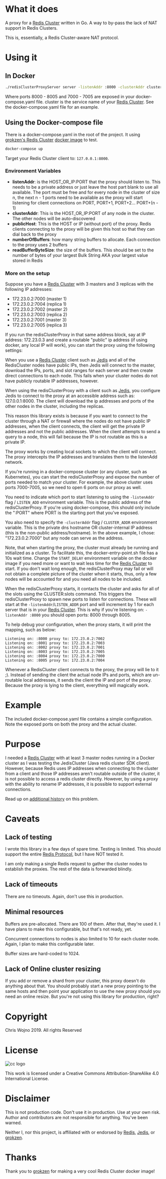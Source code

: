 # What it does

A proxy for a [Redis Cluster](https://redis.io/topics/cluster-tutorial) written in Go. A way to by-pass the lack of NAT support in Redis Clusters.

This is, essentially, a Redis Cluster-aware NAT protocol.

# Using it

## In Docker

```bash
./redisClusterProxyServer server -listenAddr :8000 -clusterAddr cluster:7000
```

Where ports 8000 - 8005 and 7000 - 7005 are exposed in your docker-compose.yaml file. cluster is the service name of your [Redis Cluster](https://redis.io/topics/cluster-tutorial). See the docker-compose.yaml file for an example.

## Using the Docker-compose file

There is a docker-compose.yaml in the root of the project. It using [grokzen's Redis Cluster](https://github.com/Grokzen/docker-redis-cluster) [docker image](https://hub.docker.com/r/grokzen/redis-cluster/) to test.

```bash
docker-compose up
```

Target your Redis Cluster client to: `127.0.0.1:8000`.

### Environment Variables

 * **listenAddr**: is the HOST_OR_IP:PORT that the proxy should listen to. This needs to be a private address or just leave the host part blank to use all available. The port must be free and for every node in the cluster of size n, the next n - 1 ports need to be available as the proxy will start listening for client connections on PORT, PORT+1, PORT+2... PORT+(n - 1)
 * **clusterAddr**: This is the HOST_OR_IP:PORT of any node in the cluster. The other nodes will be auto-discovered
 * **publicHost**: This is the HOST or IP (without port) of the proxy. Redis clients connecting to the proxy will be given this host so that they can dial back to the proxy
 * **numberOfBuffers**: how many string buffers to allocate. Each connection to the proxy uses 2 buffers 
 * **readBufferByteSize**: the size of the buffers. This should be set to the number of bytes of your largest Bulk String AKA your largest value stored in Redis 

### More on the setup

Suppose you have a [Redis Cluster](https://redis.io/topics/cluster-tutorial) with 3 masters and 3 replicas with the following IP addresses:

* 172.23.0.2:7000 (master 1)
* 172.23.0.2:7004 (replica 1)
* 172.23.0.2:7002 (master 2)
* 172.23.0.2:7003 (replica 2)
* 172.23.0.2:7001 (master 3)
* 172.23.0.2:7005 (replica 3)

If you run the redisClusterProxy in that same address block, say at IP address: 172.23.0.3 and create a routable "public" ip address (if using docker, any local IP will work), you can start the proxy using the following settings:

When you use a [Redis Cluster](https://redis.io/topics/cluster-tutorial) client such as [Jedis](https://github.com/xetorthio/jedis) and all of the RedisCluster nodes have public IPs, then Jedis will connect to the master, download the IPs, ports, and slot ranges for each server and then create direct connections to each node. This fails when your cluster nodes do not have publicly routable IP addresses, however.

When using the redisClusterProxy with a client such as [Jedis](https://github.com/xetorthio/jedis), you configure Jedis to connect to the proxy at an accessible address such as: 127.0.0.1:8000. The client will download the ip addresses and ports of the other nodes in the cluster, including the replicas.

This reason this library exists is because if you want to connect to the cluster through a NAT or firewall where the nodes do not have public IP addresses, when the client connects, the client will get the private IP addresses and not the public addresses. When the client attempts to send a query to a node, this will fail because the IP is not routable as this is a private IP.

The proxy works by creating local sockets to which the client will connect. The proxy intercepts the IP addresses and translates them to the listenAdd network.

If you're running in a docker-compose cluster (or any cluster, such as Kubernetes), you can start the redisClusterProxy and expose the number of ports needed to match your cluster. For example, the above cluster uses ports 7000-7005, so we need to open 6 ports on our proxy as well.

You need to indicate which port to start listening to using the `-listenAddr` flag / `LISTEN_ADD` environment variable. This is the public address of the redisClusterProxy. If you're using docker-compose, this should only include the ":PORT" where PORT is the starting port that you've exposed.

You also need to specify the `-clusterAddr` flag / `CLUSTER_ADDR` environment variable. This is the private dns hostname OR cluster-internal IP address (this is the non-public address/hostname). In the above example, I chose: "172.23.0.2:7000" but any node can serve as the address.

Note, that when starting the proxy, the cluster must already be running and initialized as a cluster. To facilitate this, the docker-entry-point.sh file has a 10s wait time. Change the `START_DELAY` environment variable on the docker image if you need more or want to wait less time for the [Redis Cluster](https://redis.io/topics/cluster-tutorial) to start. If you don't wait long enough, the redisClusterProxy may fail or will not obtain a complete picture of the cluster when it starts, thus, only a few nodes will be accounted for and you need all nodes to be included.

When the redisClusterProxy starts, it contacts the cluster and asks for all of the slots using the CLUSTER:slots command. This triggers the redisClusterProxy to spawn new ports to listen for connections. These will start at the `-listenAddr`/`LISTEN_ADDR` port and will increment by 1 for each server that is in your [Redis Cluster](https://redis.io/topics/cluster-tutorial). This is why if you're listening on: `-listenAddr :8000` you should open ports: 8000 through 8005.

To help debug your configuration, when the proxy starts, it will print the mapping, such as below:

```
Listening on: :8000 proxy to: 172.23.0.2:7002
Listening on: :8001 proxy to: 172.23.0.2:7003
Listening on: :8002 proxy to: 172.23.0.2:7001
Listening on: :8003 proxy to: 172.23.0.2:7005
Listening on: :8004 proxy to: 172.23.0.2:7000
Listening on: :8005 proxy to: 172.23.0.2:7004
```

Whenever a RedisCluster client connects to the proxy, the proxy will lie to it ;). Instead of sending the client the actual node IPs and ports, which are un-routable local addresses, it sends the client the IP and port of the proxy. Because the proxy is lying to the client, everything will magically work.

# Example

The included docker-compose.yaml file contains a simple configuration. Note the exposed ports on both the proxy and the actual cluster.

# Purpose

I needed a [Redis Cluster](https://redis.io/topics/cluster-tutorial) with at least 3 master nodes running in a Docker cluster as I was testing the JedisCluster (Java redis cluster SDK client). However, because Redis uses IP addresses when connecting to the cluster from a client and those IP addresses aren't routable outside of the cluster, it is not possible to access a redis cluster directly. However, by using a proxy with the ability to rename IP addresses, it is possible to support external connections.

Read up on [additional history](https://github.com/antirez/redis/issues/2527) on this problem.

# Caveats

## Lack of testing

I wrote this library in a few days of spare time. Testing is limited. This should support the entire [Redis Protocol](https://redis.io/topics/protocol), but I have NOT tested it.

I am only making a single Redis request to gather the cluster nodes to establish the proxies. The rest of the data is forwarded blindly.

## Lack of timeouts

There are no timeouts. Again, don't use this in production.

## Minimal resources

Buffers are pre-allocated. There are 100 of them. After that, they're used it. I have plans to make this configurable, but that's not ready, yet.

Concurrent connections to nodes is also limited to 10 for each cluster node. Again, I plan to make this configurable later.

Buffer sizes are hard-coded to 1024.

## Lack of Online cluster resizing

If you add or remove a shard from your cluster, this proxy doesn't do anything about that. You should probably start a new proxy pointing to the same hosts and then point your application to use the new proxy should you need an online resize. But you're not using this library for production, right? 

# Copyright

Chris Wojno 2019. All rights Reserved

# License

![cc logo](https://i.creativecommons.org/l/by-sa/4.0/88x31.png)

This work is licensed under a Creative Commons Attribution-ShareAlike 4.0 International License.

# Disclaimer

This is not production code. Don't use it in production. Use at your own risk. Author and contributors are not responsible for anything. You've been warned.

Neither I, nor this project, is affiliated with or endorsed by [Redis](https://redis.io), [Jedis](https://github.com/xetorthio/jedis), or [grokzen](https://github.com/Grokzen).

# Thanks

Thank you to [grokzen](https://github.com/Grokzen) for making a very cool Redis Cluster docker image!